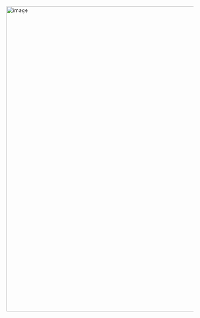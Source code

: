 <img width="821" alt="image" src="https://github.com/RevadiSundaram/ICodeThis-Projects/assets/47391816/a685db62-f452-4bfb-9086-115e3abeb02a">
